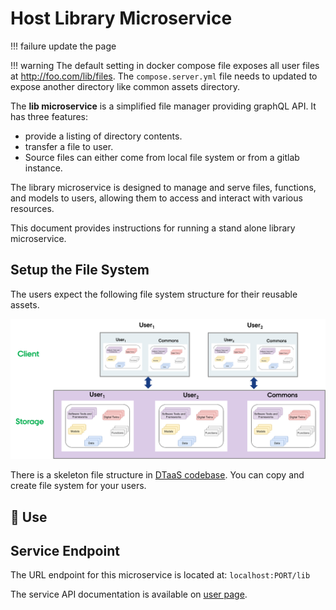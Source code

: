 # Host Library Microservice

<!-- markdownlint-disable MD046 -->
<!-- prettier-ignore -->
!!! failure
    update the page
<!-- markdownlint-enable MD046 -->

<!-- markdownlint-disable MD046 -->
<!-- prettier-ignore -->
!!! warning
    The default setting in docker compose file exposes
    all user files at <http://foo.com/lib/files>.
    The `compose.server.yml` file needs to updated to
    expose another directory like common assets directory.
<!-- markdownlint-enable MD046 -->

The **lib microservice** is a simplified file manager providing graphQL API.
It has three features:

* provide a listing of directory contents.
* transfer a file to user.
* Source files can either come from local file system or from
  a gitlab instance.

The library microservice is designed to manage and serve files,
functions, and models to users, allowing them to access and interact
with various resources.

This document provides instructions for running a stand alone library microservice.

## Setup the File System

The users expect the following file system structure for their reusable assets.

![File System Layout](file-system-layout.png)

There is a skeleton file structure in
[DTaaS codebase](https://github.com/INTO-CPS-Association/DTaaS/tree/feature/distributed-demo/files).
You can copy and create file system for your users.

## :rocket: Use

## Service Endpoint

The URL endpoint for this microservice is located at: `localhost:PORT/lib`

The service API documentation is available on
[user page](../../../user/servers/lib/LIB-MS.md).
